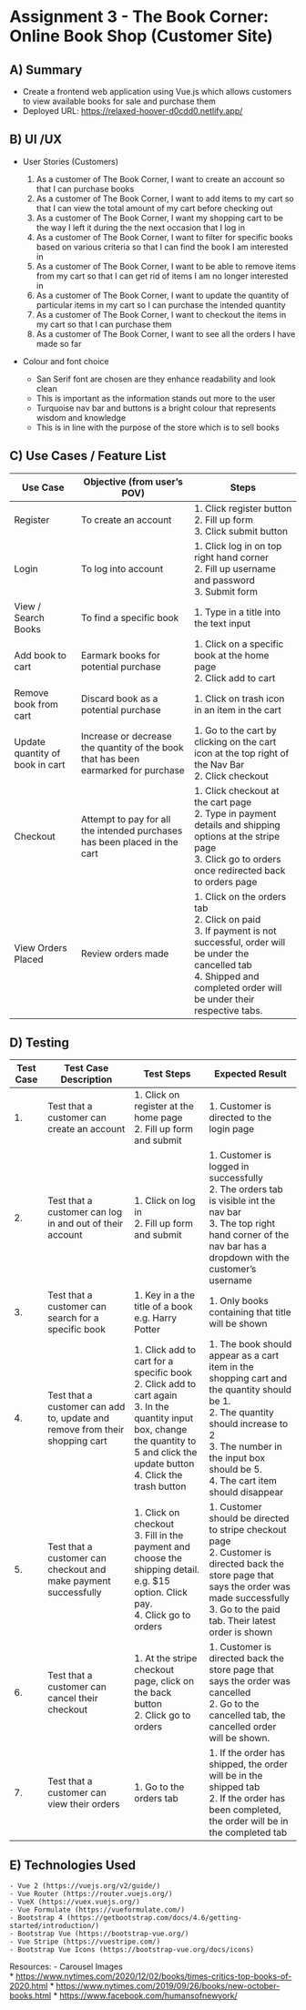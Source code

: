 # Assignment 3 - The Book Corner: Online Book Shop (Customer Site)


## A) Summary
- Create a frontend web application using Vue.js which allows customers to view available books for sale and purchase them
- Deployed URL: https://relaxed-hoover-d0cdd0.netlify.app/


## B) UI /UX
- User Stories (Customers)
    1. As a customer of The Book Corner, I want to create an account so that I can purchase books
    2. As a customer of The Book Corner, I want to add items to my cart so that I can view the total amount of my cart before checking out
    3. As a customer of The Book Corner, I want my shopping cart to be the way I left it during the the next occasion that I log in
    4. As a customer of The Book Corner, I want to filter for specific books based on various criteria so that I can find the book I am interested in
    5. As a customer of The Book Corner, I want to be able to remove items from my cart so that I can get rid of items I am no longer interested in
    6. As a customer of The Book Corner, I want to update the quantity of particular items in my cart so I can purchase the intended quantity
    7. As a customer of The Book Corner, I want to checkout the items in my cart so that I can purchase them
    8. As a customer of The Book Corner,  I want to see all the orders I have made so far

- Colour and font choice
    - San Serif font are chosen are they enhance readability and look clean
    - This is important as the information stands out more to the user
    - Turquoise nav bar and buttons is a bright colour that represents wisdom and knowledge
    - This is in line with the purpose of the store which is to sell books


## C) Use Cases / Feature List
|Use Case                         |Objective (from user’s POV)                                                         |Steps                                                                                                                                                                                                                                      |
|---------------------------------------|------------------------------------------------------------------------------------------|-------------------------------------------------------------------------------------------------------------------------------------------------------------------------------------------------------------------------------------------------|
|Register                         |To create an account                                                                |1. Click register button<br>2. Fill up form <br>3. Click submit button                                                                                                                                         |
|Login                            |To log into account                                                                 |1. Click log in on top right hand corner<br>2. Fill up username and password <br>3. Submit form                                                                                                                |
|View / Search Books              |To find a specific book                                                             |1. Type in a title into the text input                                                                                                                                                                                                     |
|Add book to cart                 |Earmark books for potential  purchase                                               |1. Click on a specific book at the home page<br>2. Click add to cart                                                                                                                                                         |
|Remove book from cart            |Discard book as a potential purchase                                                |1. Click on trash icon in an item in the cart                                                                                                                                                                                              |
|Update quantity of book in cart  |Increase or decrease the quantity of the book that has been earmarked for purchase  |1. Go to the cart by clicking on the cart icon at the top right of the Nav Bar<br>2. Click checkout                                                                                                                          |
|Checkout                         |Attempt to pay for all the intended purchases has been placed in the cart           |1. Click checkout at the cart page<br>2. Type in payment details and shipping options at the stripe page<br>3. Click go to orders once redirected back to orders page                                          |
|View Orders Placed               |Review orders made                                                                  |1. Click on the orders tab<br>2. Click on paid<br>3. If payment is not successful, order will be under the cancelled tab<br>4. Shipped and completed order will be under their respective tabs.  |


## D) Testing
|Test Case  |Test Case Description                                                        |Test Steps                                                                                                                                                                                                                                                      |Expected Result                                                                                                                                                                                                                                                                        |
|-----------------|-----------------------------------------------------------------------------------|----------------------------------------------------------------------------------------------------------------------------------------------------------------------------------------------------------------------------------------------------------------------|---------------------------------------------------------------------------------------------------------------------------------------------------------------------------------------------------------------------------------------------------------------------------------------------|
|1.         |Test that a customer can create an account                                   |1. Click on register at the home page<br>2. Fill up form and submit                                                                                                                                                                               |1. Customer is directed to the login page                                                                                                                                                                                                                                              |
|2.         |Test that a customer can log in and out of their account                     |1. Click on log in<br>2. Fill up form and submit                                                                                                                                                                                                  |1. Customer is logged in successfully<br>2. The orders tab is visible int the nav bar<br>3. The top right hand corner of the nav bar has a dropdown with the customer’s username                                                                           |
|3.         |Test that a customer can search for a specific book                          |1. Key in a the title of a book e.g. Harry Potter                                                                                                                                                                                                               |1. Only books containing that title will be shown                                                                                                                                                                                                                                      |
|4.         |Test that a customer can add to, update and remove from their shopping cart  |1. Click add to cart for a specific book<br>2. Click add to cart again<br>3. In the quantity input box, change the quantity to 5 and click the update button<br>4. Click the trash button  |1. The book should appear as a cart item in the shopping cart and the quantity should be 1.<br>2.  The quantity should increase to 2<br>3. The number in the input box should be 5. <br>4. The cart item should disappear  |
|5.         |Test that a customer can checkout and make payment successfully              |1. Click on checkout<br>3. Fill in the payment and choose the shipping detail. e.g. $15 option. Click pay.<br>4. Click go to orders                                                                                        |1. Customer should be directed to stripe checkout page<br>2.  Customer is directed back the store page that says the order was made successfully<br>3. Go to the paid tab. Their latest order is shown                                                     |
|6.         |Test that a customer can cancel their checkout                               |1. At the stripe checkout page, click on the back button<br>2. Click go to orders                                                                                                                                                                 |1. Customer is directed back the store page that says the order was cancelled<br>2. Go to the cancelled tab, the cancelled order will be shown.                                                                                                                          |
|7.         |Test that a customer can view their orders                                   |1. Go to the orders tab                                                                                                                                                                                                                                         |1. If the order has shipped, the order will be in the shipped tab<br>2. If the order has been completed, the order will be in the completed tab                                                                                                                          |


## E) Technologies Used
    - Vue 2 (https://vuejs.org/v2/guide/)
    - Vue Router (https://router.vuejs.org/)
    - VueX (https://vuex.vuejs.org/)
    - Vue Formulate (https://vueformulate.com/)
    - Bootstrap 4 (https://getbootstrap.com/docs/4.6/getting-started/introduction/)
    - Bootstrap Vue (https://bootstrap-vue.org/)
    - Vue Stripe (https://vuestripe.com/)
    - Bootstrap Vue Icons (https://bootstrap-vue.org/docs/icons)
Resources:
    - Carousel Images   
        * https://www.nytimes.com/2020/12/02/books/times-critics-top-books-of-2020.html
        * https://www.nytimes.com/2019/09/26/books/new-october-books.html
        * https://www.facebook.com/humansofnewyork/


